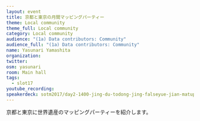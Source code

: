```yaml
---
layout: event
title: 京都と東京の月間マッピングパーティー
theme: Local community
theme_full: Local community
category: Local community
audience: "(1a) Data contributors: Community"
audience_full: "(1a) Data contributors: Community"
name: Yasunari Yamashita
organization:
twitter:
osm: yasunari
room: Main hall
tags:
  - slot17
youtube_recording:
speakerdeck: sotm2017/day2-1400-jing-du-todong-jing-falseyue-jian-matupingupatei
---
```

京都と東京に世界遺産のマッピングパーティーを紹介します。

